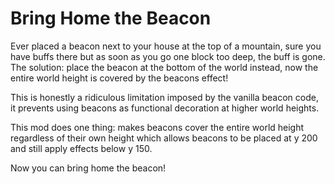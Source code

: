 # Bring Home the Beacon

Ever placed a beacon next to your house at the top of a mountain, sure you have buffs there but as soon as you go one block too deep, the buff is gone. The solution: place the beacon at the bottom of the world instead, now the entire world height is covered by the beacons effect!

This is honestly a ridiculous limitation imposed by the vanilla beacon code, it prevents using beacons as functional decoration at higher world heights.

This mod does one thing: makes beacons cover the entire world height regardless of their own height which allows beacons to be placed at y 200 and still apply effects below y 150.

Now you can bring home the beacon!